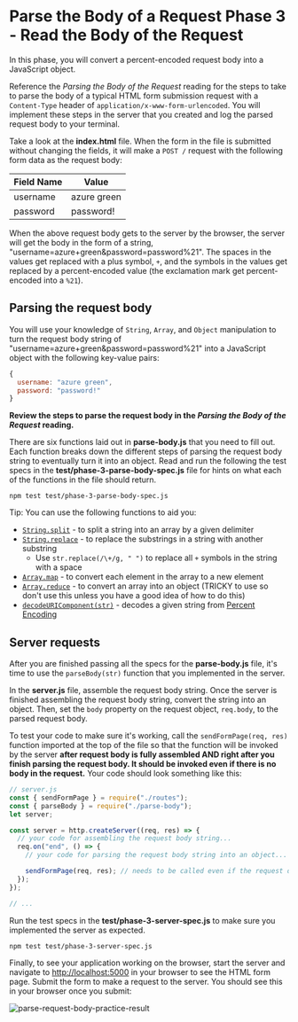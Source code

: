 # Parse the Body of a Request Phase 3 - Read the Body of the Request

In this phase, you will convert a percent-encoded request body into a JavaScript
object.

Reference the _Parsing the Body of the Request_ reading for the steps to take to
parse the body of a typical HTML form submission request with a `Content-Type`
header of `application/x-www-form-urlencoded`. You will implement these steps in
the server that you created and log the parsed request body to your terminal.

Take a look at the __index.html__ file. When the form in the file is submitted
without changing the fields, it will make a `POST /` request with the following
form data as the request body:

| Field Name | Value       |
| ---------- | ----------- |
| username   | azure green |
| password   | password!   |

When the above request body gets to the server by the browser, the server will
get the body in the form of a string,
"username=azure+green&password=password%21". The spaces in the values get
replaced with a plus symbol, `+`, and the symbols in the values get replaced by
a percent-encoded value (the exclamation mark get percent-encoded into a
`%21`).

## Parsing the request body

You will use your knowledge of `String`, `Array`, and `Object` manipulation to
turn the request body string of "username=azure+green&password=password%21" into
a JavaScript object with the following key-value pairs:

```js
{
  username: "azure green",
  password: "password!"
}
```

**Review the steps to parse the request body in the
_Parsing the Body of the Request_ reading.**

There are six functions laid out in __parse-body.js__ that you need to fill out.
Each function breaks down the different steps of parsing the request body string
to eventually turn it into an object. Read and run the following the test specs
in the __test/phase-3-parse-body-spec.js__ file for hints on what each of the
functions in the file should return.

```shell
npm test test/phase-3-parse-body-spec.js
```

Tip: You can use the following functions to aid you:

- [`String.split`] - to split a string into an array by a given delimiter
- [`String.replace`] - to replace the substrings in a string with another
  substring
  - Use `str.replace(/\+/g, " ")` to replace all `+` symbols in the string
    with a space
- [`Array.map`] - to convert each element in the array to a new element
- [`Array.reduce`] - to convert an array into an object (TRICKY to use so don't
  use this unless you have a good idea of how to do this)
- [`decodeURIComponent(str)`] - decodes a given string from [Percent Encoding]

## Server requests

After you are finished passing all the specs for the __parse-body.js__ file,
it's time to use the `parseBody(str)` function that you implemented in the
server.

In the __server.js__ file, assemble the request body string. Once the server
is finished assembling the request body string, convert the string into an
object. Then, set the `body` property on the request object, `req.body`, to the
parsed request body.

To test your code to make sure it's working, call the `sendFormPage(req, res)`
function imported at the top of the file so that the function will be invoked by
the server **after request body is fully assembled AND right after you finish
parsing the request body. It should be invoked even if there is no body in the
request.** Your code should look something like this:

```js
// server.js
const { sendFormPage } = require("./routes");
const { parseBody } = require("./parse-body");
let server;

const server = http.createServer((req, res) => {
  // your code for assembling the request body string...
  req.on("end", () => {
    // your code for parsing the request body string into an object...

    sendFormPage(req, res); // needs to be called even if the request doesn't have a body
  });
});

// ...
```

Run the test specs in the __test/phase-3-server-spec.js__ to make sure you
implemented the server as expected.

```shell
npm test test/phase-3-server-spec.js
```

Finally, to see your application working on the browser, start the server and
navigate to [http://localhost:5000] in your browser to see the HTML form page.
Submit the form to make a request to the server. You should see this in your
browser once you submit:

![parse-request-body-practice-result]

[`string.split`]: https://developer.mozilla.org/en-US/docs/Web/JavaScript/Reference/Global_Objects/String/split
[`string.replace`]: https://developer.mozilla.org/en-US/docs/Web/JavaScript/Reference/Global_Objects/String/replace
[`array.map`]: https://developer.mozilla.org/en-US/docs/Web/JavaScript/Reference/Global_Objects/Array/map
[`array.reduce`]: https://developer.mozilla.org/en-US/docs/Web/JavaScript/Reference/Global_Objects/Array/reduce
[`decodeuricomponent(str)`]: https://developer.mozilla.org/en-US/docs/Web/JavaScript/Reference/Global_Objects/decodeURIComponent
[percent encoding]: https://developer.mozilla.org/en-US/docs/Glossary/percent-encoding
[http://localhost:5000]: http://localhost:5000
[parse-request-body-practice-result]: https://appacademy-open-assets.s3.us-west-1.amazonaws.com/Modular-Curriculum/content/week-08/practice-parse-request-body/parsed-request-body-result.png